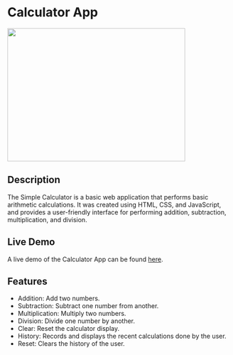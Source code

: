 <h1>Calculator App</h1> 
<img src="https://github.com/Armaan2022/Calculator-App/assets/105386724/bb829821-5a0a-47b6-91c3-abfbe04eec45" height="300" width="400"> 

<h2>Description</h2> 
<p>The Simple Calculator is a basic web application that performs basic arithmetic calculations. It was created using HTML, CSS, and JavaScript, and provides a user-friendly interface for performing addition, subtraction, multiplication, and division.</p>

<h2>Live Demo</h2>

<p>A live demo of the Calculator App can be found <a href="https://calculator-app-armaan.netlify.app/" target="_blank">here</a>.</p> 

<h2>Features</h2> 
<ul> 
  <li>Addition: Add two numbers.</li>
  <li>Subtraction: Subtract one number from another.</li>
  <li>Multiplication: Multiply two numbers.</li>
  <li>Division: Divide one number by another.</li>
  <li>Clear: Reset the calculator display.</li>
  <li>History: Records and displays the recent calculations done by the user.</li>
  <li>Reset: Clears the history of the user.</li>
</ul>
